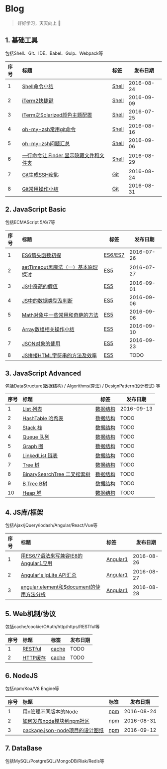 # Blog

> 好好学习，天天向上 :new_moon_with_face:

## 1. 基础工具

包括Shell、Git、IDE、Babel、Gulp、Webpack等

| 序号   | 标题                                       | 标签                                       | 发布日期       |
| :--- | :--------------------------------------- | :--------------------------------------- | ---------- |
| 1    | [Shell命令小结](https://github.com/muwenzi/Blog/issues/7) | [Shell](https://github.com/muwenzi/Blog/issues?q=is%3Aissue+is%3Aopen+label%3AShell) | 2016-08-24 |
| 2    | [iTerm2快捷键](https://github.com/muwenzi/Blog/issues/21) | [Shell](https://github.com/muwenzi/Blog/issues?q=is%3Aissue+is%3Aopen+label%3AShell) | 2016-09-09 |
| 3    | [iTerm之Solarized颜色主题配置](https://github.com/muwenzi/Blog/issues/1) | [Shell](https://github.com/muwenzi/Blog/issues?q=is%3Aissue+is%3Aopen+label%3AShell) | 2016-07-25 |
| 4    | [oh-my-zsh常用git命令](https://github.com/muwenzi/Blog/issues/4) | [Shell](https://github.com/muwenzi/Blog/issues?q=is%3Aissue+is%3Aopen+label%3AShell) | 2016-08-16 |
| 5    | [oh-my-zsh问题汇总](https://github.com/muwenzi/Blog/issues/15) | [Shell](https://github.com/muwenzi/Blog/issues?q=is%3Aissue+is%3Aopen+label%3AShell) | 2016-09-06 |
| 6    | [一行命令让 Finder 显示隐藏文件和文件夹](https://github.com/muwenzi/Blog/issues/11) | [Shell](https://github.com/muwenzi/Blog/issues?q=is%3Aissue+is%3Aopen+label%3AShell) | 2016-08-29 |
| 7    | [Git生成SSH密匙](https://github.com/muwenzi/Blog/issues/5) | [Git](https://github.com/muwenzi/Blog/issues?q=is%3Aissue+is%3Aopen+label%3AGit) | 2016-08-24 |
| 8    | [Git常用操作小结](https://github.com/muwenzi/Blog/issues/13) | [Git](https://github.com/muwenzi/Blog/issues?q=is%3Aissue+is%3Aopen+label%3AGit) | 2016-08-31 |

## 2. JavaScript Basic

包括ECMAScript 5/6/7等

| 序号   | 标题                                       | 标签                                       | 发布日期       |
| :--- | :--------------------------------------- | ---------------------------------------- | ---------- |
| 1    | [ES6箭头函数初探](https://github.com/muwenzi/Blog/issues/2) | [ES6/ES7](https://github.com/muwenzi/Blog/issues?q=is%3Aissue+is%3Aopen+label%3AES6%2FES7) | 2016-07-26 |
| 2    | [setTimeout黑魔法（一）基本原理探讨](https://github.com/muwenzi/Blog/issues/3) | [ES5](https://github.com/muwenzi/Blog/issues?q=is%3Aissue+is%3Aopen+label%3AES5) | 2016-07-27 |
| 3    | [JS中奇葩的假值](https://github.com/muwenzi/Blog/issues/14) | [ES5](https://github.com/muwenzi/Blog/issues?q=is%3Aissue+is%3Aopen+label%3AES5) | 2016-09-01 |
| 4    | [JS中的数据类型及判断](https://github.com/muwenzi/Blog/issues/17) | [ES5](https://github.com/muwenzi/Blog/issues?q=is%3Aissue+is%3Aopen+label%3AES5) | 2016-09-06 |
| 5    | [Math对象中一些常用和奇葩的方法](https://github.com/muwenzi/Blog/issues/19) | [ES5](https://github.com/muwenzi/Blog/issues?q=is%3Aissue+is%3Aopen+label%3AES5) | 2016-09-06 |
| 6    | [Array数组相关操作小结](https://github.com/muwenzi/Blog/issues/18) | [ES5](https://github.com/muwenzi/Blog/issues?q=is%3Aissue+is%3Aopen+label%3AES5) | 2016-09-10 |
| 7    | [JSON对象的使用](https://github.com/muwenzi/Blog/issues/25) | [ES5](https://github.com/muwenzi/Blog/issues?q=is%3Aissue+is%3Aopen+label%3AES5) | 2016-09-23 |
| 8    | [JS拼接HTML字符串的方法及效率](https://github.com/muwenzi/Blog/issues/24) | [ES5](https://github.com/muwenzi/Blog/issues?q=is%3Aissue+is%3Aopen+label%3AES5) | TODO |

## 3. JavaScript Advanced

包括DataStructure(数据结构) / Algorithms(算法) / DesignPattern(设计模式) 等

| 序号   | 标题                                       | 标签                                       | 发布日期 |
| :--- | :--------------------------------------- | ---------------------------------------- | ---- |
| 1    | [List 列表](https://github.com/muwenzi/Blog/issues/23) | [数据结构](https://github.com/muwenzi/Blog/issues?q=is%3Aissue+is%3Aopen+label%3A数据结构) | 2016-09-13 |
| 2    | [HashTable 哈希表](https://github.com/muwenzi/Blog/issues/22) | [数据结构](https://github.com/muwenzi/Blog/issues?q=is%3Aissue+is%3Aopen+label%3AES6%2FES7) | TODO |
| 3    | [Stack 栈](https://github.com/muwenzi/Blog/issues/22) | [数据结构](https://github.com/muwenzi/Blog/issues?q=is%3Aissue+is%3Aopen+label%3AES6%2FES7) | TODO |
| 4    | [Queue 队列](https://github.com/muwenzi/Blog/issues/22) | [数据结构](https://github.com/muwenzi/Blog/issues?q=is%3Aissue+is%3Aopen+label%3AES6%2FES7) | TODO |
| 5    | [Graph 图](https://github.com/muwenzi/Blog/issues/22) | [数据结构](https://github.com/muwenzi/Blog/issues?q=is%3Aissue+is%3Aopen+label%3AES6%2FES7) | TODO |
| 6    | [LinkedList 链表](https://github.com/muwenzi/Blog/issues/22) | [数据结构](https://github.com/muwenzi/Blog/issues?q=is%3Aissue+is%3Aopen+label%3AES6%2FES7) | TODO |
| 7    | [Tree 树](https://github.com/muwenzi/Blog/issues/22) | [数据结构](https://github.com/muwenzi/Blog/issues?q=is%3Aissue+is%3Aopen+label%3AES6%2FES7) | TODO |
| 8    | [BinarySearchTree 二叉搜索树](https://github.com/muwenzi/Blog/issues/22) | [数据结构](https://github.com/muwenzi/Blog/issues?q=is%3Aissue+is%3Aopen+label%3AES6%2FES7) | TODO |
| 9    | [B Tree B树](https://github.com/muwenzi/Blog/issues/22) | [数据结构](https://github.com/muwenzi/Blog/issues?q=is%3Aissue+is%3Aopen+label%3AES6%2FES7) | TODO |
| 10   | [Heap 堆](https://github.com/muwenzi/Blog/issues/22) | [数据结构](https://github.com/muwenzi/Blog/issues?q=is%3Aissue+is%3Aopen+label%3AES6%2FES7) | TODO |

## 4. JS库/框架

包括Ajax/jQuery/lodash/Angular/React/Vue等

| 序号   | 标题                                       | 标签                                       | 发布日期       |
| :--- | :--------------------------------------- | :--------------------------------------- | ---------- |
| 1    | [用ES6/7语法来写兼容IE8的Angular1应用](https://github.com/muwenzi/Blog/issues/8) | [Angular1](https://github.com/muwenzi/Blog/issues?q=is%3Aissue+is%3Aopen+label%3AAngular1) | 2016-08-26 |
| 2    | [Angular's jqLite API汇总](https://github.com/muwenzi/Blog/issues/9) | [Angular1](https://github.com/muwenzi/Blog/issues?q=is%3Aissue+is%3Aopen+label%3AAngular1) | 2016-08-27 |
| 3    | [angular.element和$document的使用方法分析](https://github.com/muwenzi/Blog/issues/10) | [Angular1](https://github.com/muwenzi/Blog/issues?q=is%3Aissue+is%3Aopen+label%3AAngular1) | 2016-08-28 |

## 5. Web机制/协议

包括cache/cookie/OAuth/http/https/RESTful等

| 序号   | 标题                                       | 标签                                       | 发布日期       |
| :--- | :--------------------------------------- | :--------------------------------------- | ---------- |
| 1    | [RESTful](https://github.com/muwenzi/Blog/issues/20) | [cache](https://github.com/muwenzi/Blog/issues?q=is%3Aissue+is%3Aopen+label%3ARESTful) | TODO |
| 2    | [HTTP缓存](https://github.com/muwenzi/Blog/issues/25) | [cache](https://github.com/muwenzi/Blog/issues?q=is%3Aissue+is%3Aopen+label%3Acahce) | TODO |

## 6. NodeJS

包括npm/Koa/V8 Engine等

| 序号   | 标题                                       | 标签                                       | 发布日期       |
| :--- | :--------------------------------------- | :--------------------------------------- | ---------- |
| 1    | [用n管理不同版本的Node](https://github.com/muwenzi/Blog/issues/6) | [npm](https://github.com/muwenzi/Blog/issues?q=is%3Aissue+is%3Aopen+label%3Anpm) | 2016-08-24 |
| 2    | [如何发布node模块到npm社区](https://github.com/muwenzi/Blog/issues/12) | [npm](https://github.com/muwenzi/Blog/issues?q=is%3Aissue+is%3Aopen+label%3Anpm) | 2016-08-31 |
| 3    | [package.json-node项目的设计图纸](https://github.com/muwenzi/Blog/issues/22) | [npm](https://github.com/muwenzi/Blog/issues?q=is%3Aissue+is%3Aopen+label%3Anpm) | 2016-09-12 |

## 7. DataBase
包括MySQL/PostgreSQL/MongoDB/Riak/Redis等



